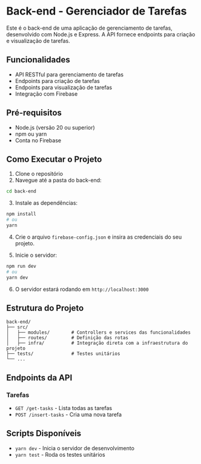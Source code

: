 # Back-end - Gerenciador de Tarefas

Este é o back-end de uma aplicação de gerenciamento de tarefas, desenvolvido com Node.js e Express. A API fornece endpoints para criação e visualização de tarefas.

## Funcionalidades

- API RESTful para gerenciamento de tarefas
- Endpoints para criação de tarefas
- Endpoints para visualização de tarefas
- Integração com Firebase

## Pré-requisitos

- Node.js (versão 20 ou superior)
- npm ou yarn
- Conta no Firebase

## Como Executar o Projeto

1. Clone o repositório
2. Navegue até a pasta do back-end:

```bash
cd back-end
```

3. Instale as dependências:

```bash
npm install
# ou
yarn
```

4. Crie o arquivo `firebase-config.json` e insira as credenciais do seu projeto.

5. Inicie o servidor:

```bash
npm run dev
# ou
yarn dev
```

6. O servidor estará rodando em `http://localhost:3000`

## Estrutura do Projeto

```
back-end/
├── src/
│   ├── modules/        # Controllers e services das funcionalidades
│   ├── routes/         # Definição das rotas
│   ├── infra/          # Integração direta com a infraestrutura do projeto
├── tests/              # Testes unitários
└── ...
```

## Endpoints da API

### Tarefas

- `GET /get-tasks` - Lista todas as tarefas
- `POST /insert-tasks` - Cria uma nova tarefa

## Scripts Disponíveis

- `yarn dev` - Inicia o servidor de desenvolvimento
- `yarn test` - Roda os testes unitários

